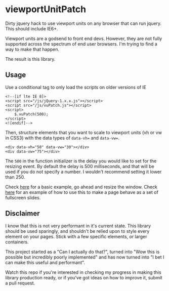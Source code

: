 # viewportUnitPatch
Dirty jquery hack to use viewport units on any browser that can run jquery. This should include IE6+.

Viewport units are a godsend to front end devs. However, they are not fully supported across the spectrum of end user browsers. I'm trying to find a way to make that happen. 

The result is this library.

## Usage
Use a conditional tag to only load the scripts on older versions of IE
```
<!--[if lte IE 8]>
<script src="/js/jQuery-1.x.x.js"></script>
<script src="/js/vuPatch.js"></script>
<script>
    $.vuPatch(500);
</script>
<![endif]-->
```
Then, structure elements that you want to scale to viewport units (vh or vw in CSS3) with the data types of `data-vh=` and `data-vw=`.
```
<div data-vh="50" data-vw="30"></div>
<div data-vw="75"></div>
```
The `500` in the function initializer is the delay you would like to set for the resizing event. By default the delay is 500 milliseconds, and that will be used if you do not specify a number. I wouldn't recommend setting it lower than 250.

Check [here](http://mikedettmer.com/demo/vuPatch/) for a basic example, go ahead and resize the window. Check [here](http://mikedettmer.com/demo/vuPatch/fullPage.html) for an example of how to use this to make a page behave as a set of fullscreen slides.

## Disclaimer

I know that this is not very performant in it's current state. This library should be used sparingly, and shouldn't be relied upon to style every element on your pages. Stick with a few specific elements, or larger containers.

This project started as a "Can I actually do that?", turned into "Wow this is possible but incredibly poorly implemented" and has now turned into "I bet I can make this useful and performant".

Watch this repo if you're interested in checking my progress in making this library production ready, or if you've got ideas on how to improve it, submit a pull request.